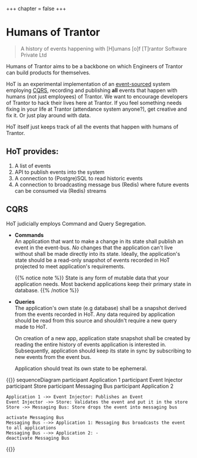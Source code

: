 +++
chapter = false
+++

# Humans of Trantor

> A history of events happening with [H]umans [o]f [T]rantor Software Private Ltd

Humans of Trantor aims to be a backbone on which Engineers of Trantor can build
products for themselves.

HoT is an experimental implementation of an
[event-sourced](https://martinfowler.com/eaaDev/EventSourcing.html) system
employing [CQRS](https://www.martinfowler.com/bliki/CQRS.html), recording and
publishing **all** events that happen with humans (not just employees) of
Trantor. We want to encourage developers of Trantor to hack their lives here at
Trantor. If you feel something needs fixing in your life at Trantor (attendance
system anyone?), get creative and fix it. Or just play around with data.

HoT itself just keeps track of all the events that happen with humans of
Trantor.

## HoT provides:

1. A list of events
2. API to publish events into the system
3. A connection to (Postgre)SQL to read historic events
4. A connection to broadcasting message bus (Redis) where future events can be
   consumed via (Redis) streams

## CQRS

HoT judicially employs Command and Query Segregation.

- **Commands**<br />
  An application that want to make a change in its state shall publish an event
  in the event-bus. *No* changes that the application can't live without shall
  be made directly into its state. Ideally, the application's state should be a
  read-only snapshot of events recorded in HoT projected to meet application's
  requirements.

  {{% notice note %}}
  State is any form of mutable data that your application needs. Most backend applications keep their primary state in database.
  {{% /notice %}}

- **Queries**<br />
  The application's own state (e.g database) shall be a snapshot derived from
  the events recorded in HoT. Any data required by application should be read
  from this source and shouldn't require a new query made to HoT.
  <p>
  On creation of a new app, application state snapshot shall be created by
  reading the entire history of events application is interested in.
  Subsequently, application should keep its state in sync by subscribing to new
  events from the event bus.
  </p>
  <p>Application should treat its own state to be ephemeral.</p>

{{<mermaid>}}
sequenceDiagram
    participant Application 1
    participant Event Injector
    participant Store
    participant Messaging Bus
    participant Application 2

    Application 1 ->> Event Injector: Publishes an Event
    Event Injector ->> Store: Validates the event and put it in the store
    Store ->> Messaging Bus: Store drops the event into messaging bus

    activate Messaging Bus
    Messaging Bus -->> Application 1: Messaging Bus broadcasts the event to all applications
    Messaging Bus -->> Application 2: -
    deactivate Messaging Bus
{{</mermaid>}}
